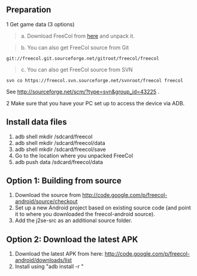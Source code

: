 ## Preparation ##

1 Get game data (3 options)

> a. Download FreeCol from [here](http://www.freecol.org/download.html) and unpack it.

> b. You can also get FreeCol source from Git
```
git://freecol.git.sourceforge.net/gitroot/freecol/freecol
```
> c. You can also get FreeCol source from SVN
```
svn co https://freecol.svn.sourceforge.net/svnroot/freecol freecol
```
See http://sourceforge.net/scm/?type=svn&group_id=43225 .

2 Make sure that you have your PC set up to access the device via ADB.

## Install data files ##

  1. adb shell mkdir /sdcard/freecol
  1. adb shell mkdir /sdcard/freecol/data
  1. adb shell mkdir /sdcard/freecol/save
  1. Go to the location where you unpacked FreeCol
  1. adb push data /sdcard/freecol/data

## Option 1: Building from source ##

  1. Download the source from http://code.google.com/p/freecol-android/source/checkout
  1. Set up a new Android project based on existing source code (and point it to where you downloaded the freecol-android source).
  1. Add the j2se-src as an additional source folder.

## Option 2: Download the latest APK ##

  1. Download the latest APK from here: http://code.google.com/p/freecol-android/downloads/list
  1. Install using "adb install -r <APK name>"